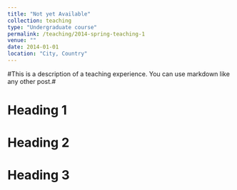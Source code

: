 ```yaml
---
title: "Not yet Available"
collection: teaching
type: "Undergraduate course"
permalink: /teaching/2014-spring-teaching-1
venue: ""
date: 2014-01-01
location: "City, Country"
---
```


#This is a description of a teaching experience. You can use markdown like any other post.#

Heading 1
======

Heading 2
======

Heading 3
======
